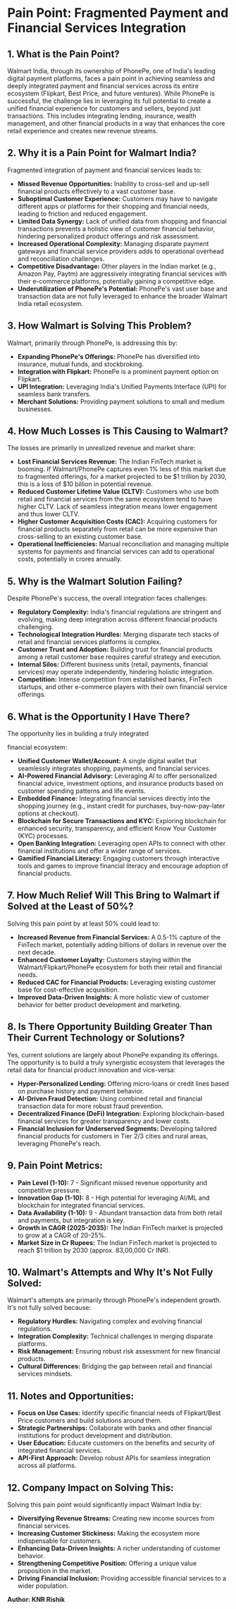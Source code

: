# Pain Point: Fragmented Payment and Financial Services Integration

## 1. What is the Pain Point?
Walmart India, through its ownership of PhonePe, one of India's leading digital payment platforms, faces a pain point in achieving seamless and deeply integrated payment and financial services across its entire ecosystem (Flipkart, Best Price, and future ventures). While PhonePe is successful, the challenge lies in leveraging its full potential to create a unified financial experience for customers and sellers, beyond just transactions. This includes integrating lending, insurance, wealth management, and other financial products in a way that enhances the core retail experience and creates new revenue streams.

## 2. Why it is a Pain Point for Walmart India?
Fragmented integration of payment and financial services leads to:
*   **Missed Revenue Opportunities:** Inability to cross-sell and up-sell financial products effectively to a vast customer base.
*   **Suboptimal Customer Experience:** Customers may have to navigate different apps or platforms for their shopping and financial needs, leading to friction and reduced engagement.
*   **Limited Data Synergy:** Lack of unified data from shopping and financial transactions prevents a holistic view of customer financial behavior, hindering personalized product offerings and risk assessment.
*   **Increased Operational Complexity:** Managing disparate payment gateways and financial service providers adds to operational overhead and reconciliation challenges.
*   **Competitive Disadvantage:** Other players in the Indian market (e.g., Amazon Pay, Paytm) are aggressively integrating financial services with their e-commerce platforms, potentially gaining a competitive edge.
*   **Underutilization of PhonePe's Potential:** PhonePe's vast user base and transaction data are not fully leveraged to enhance the broader Walmart India retail ecosystem.

## 3. How Walmart is Solving This Problem?
Walmart, primarily through PhonePe, is addressing this by:
*   **Expanding PhonePe's Offerings:** PhonePe has diversified into insurance, mutual funds, and stockbroking.
*   **Integration with Flipkart:** PhonePe is a prominent payment option on Flipkart.
*   **UPI Integration:** Leveraging India's Unified Payments Interface (UPI) for seamless bank transfers.
*   **Merchant Solutions:** Providing payment solutions to small and medium businesses.

## 4. How Much Losses is This Causing to Walmart?
The losses are primarily in unrealized revenue and market share:
*   **Lost Financial Services Revenue:** The Indian FinTech market is booming. If Walmart/PhonePe captures even 1% less of this market due to fragmented offerings, for a market projected to be $1 trillion by 2030, this is a loss of $10 billion in potential revenue.
*   **Reduced Customer Lifetime Value (CLTV):** Customers who use both retail and financial services from the same ecosystem tend to have higher CLTV. Lack of seamless integration means lower engagement and thus lower CLTV.
*   **Higher Customer Acquisition Costs (CAC):** Acquiring customers for financial products separately from retail can be more expensive than cross-selling to an existing customer base.
*   **Operational Inefficiencies:** Manual reconciliation and managing multiple systems for payments and financial services can add to operational costs, potentially in crores annually.

## 5. Why is the Walmart Solution Failing?
Despite PhonePe's success, the overall integration faces challenges:
*   **Regulatory Complexity:** India's financial regulations are stringent and evolving, making deep integration across different financial products challenging.
*   **Technological Integration Hurdles:** Merging disparate tech stacks of retail and financial services platforms is complex.
*   **Customer Trust and Adoption:** Building trust for financial products among a retail customer base requires careful strategy and execution.
*   **Internal Silos:** Different business units (retail, payments, financial services) may operate independently, hindering holistic integration.
*   **Competition:** Intense competition from established banks, FinTech startups, and other e-commerce players with their own financial service offerings.

## 6. What is the Opportunity I Have There?
The opportunity lies in building a truly integrated 

financial ecosystem:
*   **Unified Customer Wallet/Account:** A single digital wallet that seamlessly integrates shopping, payments, and financial services.
*   **AI-Powered Financial Advisory:** Leveraging AI to offer personalized financial advice, investment options, and insurance products based on customer spending patterns and life events.
*   **Embedded Finance:** Integrating financial services directly into the shopping journey (e.g., instant credit for purchases, buy-now-pay-later options at checkout).
*   **Blockchain for Secure Transactions and KYC:** Exploring blockchain for enhanced security, transparency, and efficient Know Your Customer (KYC) processes.
*   **Open Banking Integration:** Leveraging open APIs to connect with other financial institutions and offer a wider range of services.
*   **Gamified Financial Literacy:** Engaging customers through interactive tools and games to improve financial literacy and encourage adoption of financial products.

## 7. How Much Relief Will This Bring to Walmart if Solved at the Least of 50%?
Solving this pain point by at least 50% could lead to:
*   **Increased Revenue from Financial Services:** A 0.5-1% capture of the FinTech market, potentially adding billions of dollars in revenue over the next decade.
*   **Enhanced Customer Loyalty:** Customers staying within the Walmart/Flipkart/PhonePe ecosystem for both their retail and financial needs.
*   **Reduced CAC for Financial Products:** Leveraging existing customer base for cost-effective acquisition.
*   **Improved Data-Driven Insights:** A more holistic view of customer behavior for better product development and marketing.

## 8. Is There Opportunity Building Greater Than Their Current Technology or Solutions?
Yes, current solutions are largely about PhonePe expanding its offerings. The opportunity is to build a truly synergistic ecosystem that leverages the retail data for financial product innovation and vice-versa:
*   **Hyper-Personalized Lending:** Offering micro-loans or credit lines based on purchase history and payment behavior.
*   **AI-Driven Fraud Detection:** Using combined retail and financial transaction data for more robust fraud prevention.
*   **Decentralized Finance (DeFi) Integration:** Exploring blockchain-based financial services for greater transparency and lower costs.
*   **Financial Inclusion for Underserved Segments:** Developing tailored financial products for customers in Tier 2/3 cities and rural areas, leveraging PhonePe's reach.

## 9. Pain Point Metrics:
*   **Pain Level (1-10):** 7 - Significant missed revenue opportunity and competitive pressure.
*   **Innovation Gap (1-10):** 8 - High potential for leveraging AI/ML and blockchain for integrated financial services.
*   **Data Availability (1-10):** 9 - Abundant transaction data from both retail and payments, but integration is key.
*   **Growth in CAGR (2025-2035):** The Indian FinTech market is projected to grow at a CAGR of 20-25%.
*   **Market Size in Cr Rupees:** The Indian FinTech market is projected to reach $1 trillion by 2030 (approx. 83,00,000 Cr INR).

## 10. Walmart's Attempts and Why It's Not Fully Solved:
Walmart's attempts are primarily through PhonePe's independent growth. It's not fully solved because:
*   **Regulatory Hurdles:** Navigating complex and evolving financial regulations.
*   **Integration Complexity:** Technical challenges in merging disparate platforms.
*   **Risk Management:** Ensuring robust risk assessment for new financial products.
*   **Cultural Differences:** Bridging the gap between retail and financial services mindsets.

## 11. Notes and Opportunities:
*   **Focus on Use Cases:** Identify specific financial needs of Flipkart/Best Price customers and build solutions around them.
*   **Strategic Partnerships:** Collaborate with banks and other financial institutions for product development and distribution.
*   **User Education:** Educate customers on the benefits and security of integrated financial services.
*   **API-First Approach:** Develop robust APIs for seamless integration across all platforms.

## 12. Company Impact on Solving This:
Solving this pain point would significantly impact Walmart India by:
*   **Diversifying Revenue Streams:** Creating new income sources from financial services.
*   **Increasing Customer Stickiness:** Making the ecosystem more indispensable for customers.
*   **Enhancing Data-Driven Insights:** A richer understanding of customer behavior.
*   **Strengthening Competitive Position:** Offering a unique value proposition in the market.
*   **Driving Financial Inclusion:** Providing accessible financial services to a wider population.

**Author: KNR Rishik**

